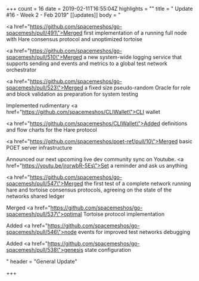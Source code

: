 +++
count = 16
date = 2019-02-11T16:55:04Z
highlights = ""
title = " Update #16 - Week 2 - Feb 2019"
[[updates]]
body = "<p><a href=\"https://github.com/spacemeshos/go-spacemesh/pull/491\">Merged</a> first implementation of a running full node with Hare consensus protocol and unoptimized tortoise</p><p><a href=\"https://github.com/spacemeshos/go-spacemesh/pull/510\">Merged</a> a new system-wide logging service that supports sending and events and metrics to a global test network orchestrator</p><p><a href=\"https://github.com/spacemeshos/go-spacemesh/pull/523\">Merged</a> a fixed size pseudo-random Oracle for role and block validation as preparation for system testing</p><p>Implemented rudimentary <a href=\"https://github.com/spacemeshos/CLIWallet\">CLI wallet</a></p><p><a href=\"https://github.com/spacemeshos/CLIWallet\">Added</a> definitions and flow charts for the Hare protocol</p><p><a href=\"https://github.com/spacemeshos/poet-ref/pull/10\">Merged</a> basic POET server infrastructure</p><p>Announced our next upcoming live dev community sync on Youtube. <a href=\"https://youtu.be/jrorwbR-5Es\">Set a reminder and ask us anything</a></p><p><a href=\"https://github.com/spacemeshos/go-spacemesh/pull/547\">Merged</a> the first test of a complete network running hare and tortoise consensus protocols, agreeing on the state of the networks shared ledger</p><p>Merged <a href=\"https://github.com/spacemeshos/go-spacemesh/pull/537\">optimal Tortoise protocol implementation</a></p><p>Added <a href=\"https://github.com/spacemeshos/go-spacemesh/pull/546\">node events</a> for improved test networks debugging</p><p>Added <a href=\"https://github.com/spacemeshos/go-spacemesh/pull/538\">genesis state configuration</a></p>"
header = "General Update"

+++
